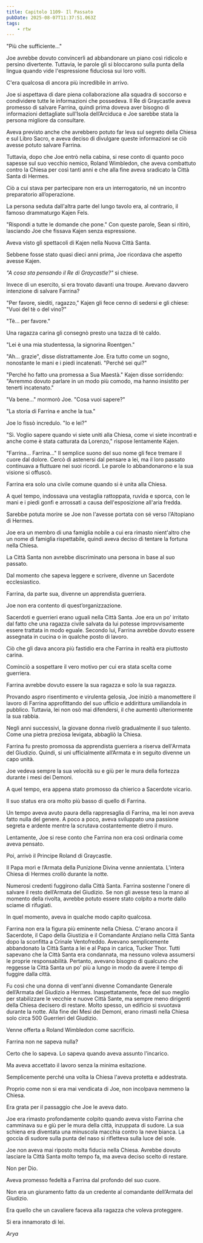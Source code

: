 ```yaml
---
title: Capitolo 1109- Il Passato
pubDate: 2025-08-07T11:37:51.063Z
tags:
    - rtw
---
```













"Più che sufficiente..."






Joe avrebbe dovuto convincerli ad abbandonare un piano così ridicolo e persino divertente. Tuttavia, le parole gli si bloccarono sulla punta della lingua quando vide l'espressione fiduciosa sui loro volti.






C'era qualcosa di ancora più incredibile in arrivo.






Joe si aspettava di dare piena collaborazione alla squadra di soccorso e condividere tutte le informazioni che possedeva. Il Re di Graycastle aveva promesso di salvare Farrina, quindi prima doveva aver bisogno di informazioni dettagliate sull'Isola dell’Arciduca e Joe sarebbe stata la persona migliore da consultare.






Aveva previsto anche che avrebbero potuto far leva sul segreto della Chiesa e sul Libro Sacro, e aveva deciso di divulgare queste informazioni se ciò avesse potuto salvare Farrina.






Tuttavia, dopo che Joe entrò nella cabina, si rese conto di quanto poco sapesse sul suo vecchio nemico, Roland Wimbledon, che aveva combattuto contro la Chiesa per così tanti anni e che alla fine aveva sradicato la Città Santa di Hermes.






Ciò a cui stava per partecipare non era un interrogatorio, né un incontro preparatorio all’operazione.






La persona seduta dall'altra parte del lungo tavolo era, al contrario, il famoso drammaturgo Kajen Fels.






"Rispondi a tutte le domande che pone." Con queste parole, Sean si ritirò, lasciando Joe che fissava Kajen senza espressione.






Aveva visto gli spettacoli di Kajen nella Nuova Città Santa.






Sebbene fosse stato quasi dieci anni prima, Joe ricordava che aspetto avesse Kajen.






<em>"A cosa sta pensando il Re di Graycastle?"</em> si chiese.






Invece di un esercito, si era trovato davanti una troupe. Avevano davvero intenzione di salvare Farrina?






"Per favore, siediti, ragazzo," Kajen gli fece cenno di sedersi e gli chiese: "Vuoi del tè o del vino?"






"Tè... per favore."






Una ragazza carina gli consegnò presto una tazza di tè caldo.






"Lei è una mia studentessa, la signorina Roentgen."






"Ah... grazie", disse distrattamente Joe. Era tutto come un sogno, nonostante le mani e i piedi incatenati. "Perché sei qui?"






"Perché ho fatto una promessa a Sua Maestà." Kajen disse sorridendo: "Avremmo dovuto parlare in un modo più comodo, ma hanno insistito per tenerti incatenato."






"Va bene..." mormorò Joe. "Cosa vuoi sapere?"






"La storia di Farrina e anche la tua."






Joe lo fissò incredulo. "Io e lei?"






"Sì. Voglio sapere quando vi siete uniti alla Chiesa, come vi siete incontrati e anche come è stata catturata da Lorenzo," rispose lentamente Kajen.






"Farrina... Farrina..." Il semplice suono del suo nome gli fece tremare il cuore dal dolore. Cercò di astenersi dal pensare a lei, ma il loro passato continuava a fluttuare nei suoi ricordi. Le parole lo abbandonarono e la sua visione si offuscò.






Farrina era solo una civile comune quando si è unita alla Chiesa.






A quel tempo, indossava una vestaglia rattoppata, ruvida e sporca, con le mani e i piedi gonfi e arrossati a causa dell'esposizione all'aria fredda.






Sarebbe potuta morire se Joe non l'avesse portata con sé verso l'Altopiano di Hermes.






Joe era un membro di una famiglia nobile a cui era rimasto nient'altro che un nome di famiglia rispettabile, quindi aveva deciso di tentare la fortuna nella Chiesa.






La Città Santa non avrebbe discriminato una persona in base al suo passato.






Dal momento che sapeva leggere e scrivere, divenne un Sacerdote ecclesiastico.






Farrina, da parte sua, divenne un apprendista guerriera.






Joe non era contento di quest’organizzazione.






Sacerdoti e guerrieri erano uguali nella Città Santa. Joe era un po' irritato dal fatto che una ragazza civile salvata da lui potesse improvvisamente essere trattata in modo eguale. Secondo lui, Farrina avrebbe dovuto essere assegnata in cucina o in qualche posto di lavoro.






Ciò che gli dava ancora più fastidio era che Farrina in realtà era piuttosto carina.






Cominciò a sospettare il vero motivo per cui era stata scelta come guerriera.






Farrina avrebbe dovuto essere la sua ragazza e solo la sua ragazza.






Provando aspro risentimento e virulenta gelosia, Joe iniziò a manomettere il lavoro di Farrina approfittando del suo ufficio e addirittura umiliandola in pubblico. Tuttavia, lei non osò mai difendersi, il che aumentò ulteriormente la sua rabbia.






Negli anni successivi, la giovane donna rivelò gradualmente il suo talento. Come una pietra preziosa levigata, abbagliò la Chiesa.






Farrina fu presto promossa da apprendista guerriera a riserva dell'Armata del Giudizio. Quindi, si unì ufficialmente all’Armata e in seguito divenne un capo unità.






Joe vedeva sempre la sua velocità su e giù per le mura della fortezza durante i mesi dei Demoni.






A quel tempo, era appena stato promosso da chierico a Sacerdote vicario.






Il suo status era ora molto più basso di quello di Farrina.






Un tempo aveva avuto paura della rappresaglia di Farrina, ma lei non aveva fatto nulla del genere. A poco a poco, aveva sviluppato una passione segreta e ardente mentre la scrutava costantemente dietro il muro.






Lentamente, Joe si rese conto che Farrina non era così ordinaria come aveva pensato.






Poi, arrivò il Principe Roland di Graycastle.






Il Papa morì e l’Armata della Punizione Divina venne annientata. L'intera Chiesa di Hermes crollò durante la notte.






Numerosi credenti fuggirono dalla Città Santa. Farrina sostenne l'onere di salvare il resto dell’Armata del Giudizio. Se non gli avesse teso la mano al momento della rivolta, avrebbe potuto essere stato colpito a morte dallo sciame di rifugiati.






In quel momento, aveva in qualche modo capito qualcosa.






Farrina non era la figura più eminente nella Chiesa. C'erano ancora il Sacerdote, il Capo della Giustizia e il Comandante Anziano nella Città Santa dopo la sconfitta a Crinale Ventofreddo. Avevano semplicemente abbandonato la Città Santa a lei e al Papa in carica, Tucker Thor. Tutti sapevano che la Città Santa era condannata, ma nessuno voleva assumersi le proprie responsabilità. Pertanto, avevano bisogno di qualcuno che reggesse la Città Santa un po' più a lungo in modo da avere il tempo di fuggire dalla città.






Fu così che una donna di vent'anni divenne Comandante Generale dell’Armata del Giudizio a Hermes. Inaspettatamente, fece del suo meglio per stabilizzare le vecchie e nuove Città Sante, ma sempre meno dirigenti della Chiesa decisero di restare. Molto spesso, un edificio si svuotava durante la notte. Alla fine dei Mesi dei Demoni, erano rimasti nella Chiesa solo circa 500 Guerrieri del Giudizio.






Venne offerta a Roland Wimbledon come sacrificio.






Farrina non ne sapeva nulla?






Certo che lo sapeva. Lo sapeva quando aveva assunto l'incarico.






Ma aveva accettato il lavoro senza la minima esitazione.






Semplicemente perché una volta la Chiesa l'aveva protetta e addestrata.






Proprio come non si era mai vendicata di Joe, non incolpava nemmeno la Chiesa.






Era grata per il passaggio che Joe le aveva dato.






Joe era rimasto profondamente colpito quando aveva visto Farrina che camminava su e giù per le mura della città, inzuppata di sudore. La sua schiena era diventata una minuscola macchia contro la neve bianca. La goccia di sudore sulla punta del naso si rifletteva sulla luce del sole.






Joe non aveva mai riposto molta fiducia nella Chiesa. Avrebbe dovuto lasciare la Città Santa molto tempo fa, ma aveva deciso scelto di restare.






Non per Dio.






Aveva promesso fedeltà a Farrina dal profondo del suo cuore.






Non era un giuramento fatto da un credente al comandante dell’Armata del Giudizio.






Era quello che un cavaliere faceva alla ragazza che voleva proteggere.






Si era innamorato di lei.






<em>Arya</em>


                                


                                



